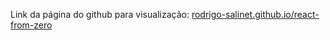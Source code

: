 Link da página do github para visualização:
<a href="https://rodrigo-salinet.github.io/react-from-zero" target="_blank">rodrigo-salinet.github.io/react-from-zero</a>
